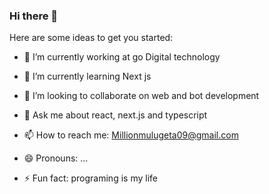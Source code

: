### Hi there 👋

Here are some ideas to get you started:

- 🔭 I’m currently working at go Digital technology
- 🌱 I’m currently learning Next js
- 👯 I’m looking to collaborate on web and bot development

- 💬 Ask me about react, next.js and typescript
- 📫 How to reach me: Millionmulugeta09@gmail.com
- 😄 Pronouns: ...
- ⚡ Fun fact: programing is my life

